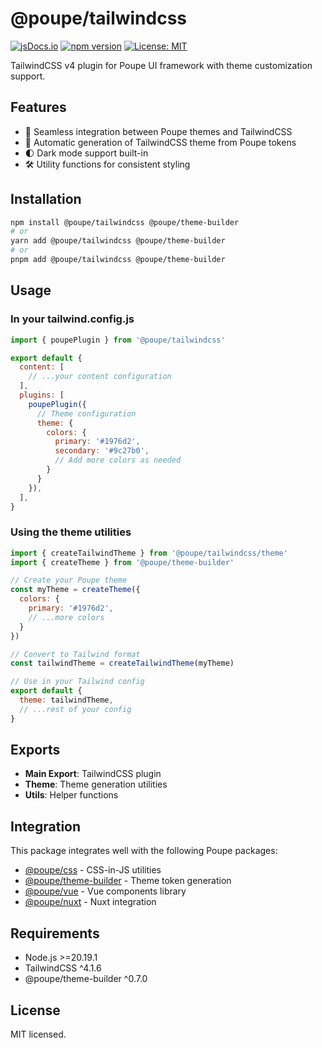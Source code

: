 # @poupe/tailwindcss

[![jsDocs.io](https://img.shields.io/badge/jsDocs.io-reference-blue)](https://www.jsdocs.io/package/@poupe/tailwindcss)
[![npm version](https://img.shields.io/npm/v/@poupe/tailwindcss.svg)](https://www.npmjs.com/package/@poupe/tailwindcss)
[![License: MIT](https://img.shields.io/badge/License-MIT-blue.svg)](../../LICENCE.txt)

TailwindCSS v4 plugin for Poupe UI framework with theme customization support.

## Features

- 🔄 Seamless integration between Poupe themes and TailwindCSS
- 🎨 Automatic generation of TailwindCSS theme from Poupe tokens
- 🌓 Dark mode support built-in
- 🛠️ Utility functions for consistent styling

## Installation

```bash
npm install @poupe/tailwindcss @poupe/theme-builder
# or
yarn add @poupe/tailwindcss @poupe/theme-builder
# or
pnpm add @poupe/tailwindcss @poupe/theme-builder
```

## Usage

### In your tailwind.config.js

```javascript
import { poupePlugin } from '@poupe/tailwindcss'

export default {
  content: [
    // ...your content configuration
  ],
  plugins: [
    poupePlugin({
      // Theme configuration
      theme: {
        colors: {
          primary: '#1976d2',
          secondary: '#9c27b0',
          // Add more colors as needed
        }
      }
    }),
  ],
}
```

### Using the theme utilities

```javascript
import { createTailwindTheme } from '@poupe/tailwindcss/theme'
import { createTheme } from '@poupe/theme-builder'

// Create your Poupe theme
const myTheme = createTheme({
  colors: {
    primary: '#1976d2',
    // ...more colors
  }
})

// Convert to Tailwind format
const tailwindTheme = createTailwindTheme(myTheme)

// Use in your Tailwind config
export default {
  theme: tailwindTheme,
  // ...rest of your config
}
```

## Exports

- **Main Export**: TailwindCSS plugin
- **Theme**: Theme generation utilities
- **Utils**: Helper functions

## Integration

This package integrates well with the following Poupe packages:

- [@poupe/css](../@poupe-css) - CSS-in-JS utilities
- [@poupe/theme-builder](../@poupe-theme-builder) - Theme token generation
- [@poupe/vue](../@poupe-vue) - Vue components library
- [@poupe/nuxt](../@poupe-nuxt) - Nuxt integration

## Requirements

- Node.js >=20.19.1
- TailwindCSS ^4.1.6
- @poupe/theme-builder ^0.7.0

## License

MIT licensed.
